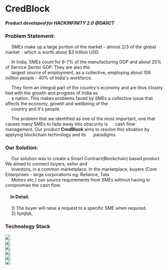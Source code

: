 # CredBlock

#### **_Product developed for HACKINFINITY 2.0 @DAIICT_**

### **Problem Statement:**

&nbsp;&nbsp;&nbsp;&nbsp; SMEs make up a large portion of the market - almost 2/3 of the global market - which is worth about \$3 trillion USD.<br/>

&nbsp;&nbsp;&nbsp;&nbsp; In India, SMEs count for 6-7% of the manufacturing GDP and about 25% of Service Sector GDP. They are also the<br/> &nbsp;&nbsp;&nbsp;&nbsp; largest source of employment, as a collective, employing about 106 million people - 40% of India's workforce.

&nbsp;&nbsp;&nbsp;&nbsp; They form an integral part of the country's economy and are thus closely tied with the growth and progress of India as<br/> &nbsp;&nbsp;&nbsp;&nbsp; a  nation. This makes problems faced by SMEs a collective issue that affects the economy, growth and wellbeing of the <br/> &nbsp;&nbsp;&nbsp;&nbsp; country and it's people.<br/>

&nbsp;&nbsp;&nbsp;&nbsp; The problem that we identified as one of the most important, one that causes many SMEs to fade away into obscurity is &nbsp;&nbsp;&nbsp;&nbsp; cash flow management. Our product **CredBlock** aims to resolve this situation by applying blockchain technology and its &nbsp;&nbsp;&nbsp;&nbsp; paradigms.

### **Our Solution:**
&nbsp;&nbsp;&nbsp;&nbsp; Our solution was to create a Smart Contract(Blockchain) based product. We aimed to connect buyers, seller and<br/>
&nbsp;&nbsp;&nbsp;&nbsp; investors, in a common marketplace. In the marketplace, buyers (Core Enterprises - large corporations eg: Reliance, Tata<br/> &nbsp;&nbsp;&nbsp;&nbsp; Motors etc.) can source requirements from SMEs without having to compromise the cash flow.

#### &nbsp;&nbsp;&nbsp;&nbsp; In Detail:
&nbsp;&nbsp;&nbsp;&nbsp; 1) The buyer will raise a request to a specific SME when required.<br/>
&nbsp;&nbsp;&nbsp;&nbsp; 2)  hjmjhjk,  <br>


### **Technology Stack**

![](https://github.com/Parizval/daiict/tree/master/static/img/python.png)  
![](https://github.com/Parizval/daiict/tree/master/static/img/javascript.png)  
![](https://github.com/Parizval/daiict/tree/master/static/img/browser.png)  
![](https://github.com/Parizval/daiict/tree/master/static/img/bootstrap.jpg)  
![](https://github.com/Parizval/daiict/tree/master/static/img/MongoDb.png)  
![](https://github.com/Parizval/daiict/tree/master/static/img/connection.png)
